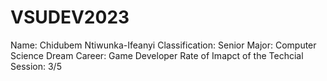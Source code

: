 # VSUDEV2023
Name: Chidubem Ntiwunka-Ifeanyi
Classification: Senior
Major: Computer Science
Dream Career: Game Developer
Rate of Imapct of the Techcial Session: 3/5 
